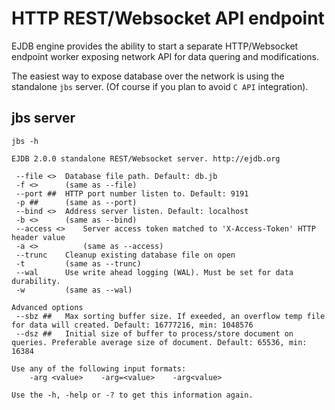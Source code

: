 # HTTP REST/Websocket API endpoint

EJDB engine provides the ability to start a separate HTTP/Websocket endpoint worker exposing
network API for data quering and modifications.

The easiest way to expose database over the network is using the standalone `jbs` server. (Of course if you plan to avoid `C API` integration).

## jbs server
```
jbs -h

EJDB 2.0.0 standalone REST/Websocket server. http://ejdb.org

 --file <>	Database file path. Default: db.jb
 -f <>    	(same as --file)
 --port ##	HTTP port number listen to. Default: 9191
 -p ##    	(same as --port)
 --bind <>	Address server listen. Default: localhost
 -b <>    	(same as --bind)
 --access <>	Server access token matched to 'X-Access-Token' HTTP header value
 -a <>      	(same as --access)
 --trunc   	Cleanup existing database file on open
 -t        	(same as --trunc)
 --wal   	Use write ahead logging (WAL). Must be set for data durability.
 -w      	(same as --wal)

Advanced options
 --sbz ##	Max sorting buffer size. If exeeded, an overflow temp file for data will created. Default: 16777216, min: 1048576
 --dsz ##	Initial size of buffer to process/store document on queries. Preferable average size of document. Default: 65536, min: 16384

Use any of the following input formats:
	-arg <value>	-arg=<value>	-arg<value>

Use the -h, -help or -? to get this information again.
```



